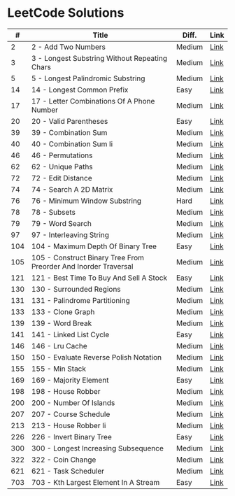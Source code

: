 # LeetCode Solutions

| # | Title | Diff. | Link |
|---|-------|-------|------|
| 2 | 2 - Add Two Numbers | Medium | [Link](https://leetcode.com/problems/add-two-numbers/description/) |
| 3 | 3 - Longest Substring Without Repeating Chars | Medium | [Link](https://leetcode.com/problems/longest-substring-without-repeating-characters/description/) |
| 5 | 5 - Longest Palindromic Substring | Medium | [Link](https://leetcode.com/problems/longest-palindromic-substring/description/) |
| 14 | 14 - Longest Common Prefix | Easy | [Link](https://leetcode.com/problems/longest-common-prefix/) |
| 17 | 17 - Letter Combinations Of A Phone Number | Medium | [Link](https://leetcode.com/problems/letter-combinations-of-a-phone-number/description/) |
| 20 | 20 - Valid Parentheses | Easy | [Link](https://leetcode.com/problems/valid-parentheses/description/) |
| 39 | 39 - Combination Sum | Medium | [Link](https://leetcode.com/problems/combination-sum/) |
| 40 | 40 - Combination Sum Ii | Medium | [Link](https://leetcode.com/problems/combination-sum-ii/) |
| 46 | 46 - Permutations | Medium | [Link](https://leetcode.com/problems/permutations/description/) |
| 62 | 62 - Unique Paths | Medium | [Link](https://leetcode.com/problems/unique-paths/) |
| 72 | 72 - Edit Distance | Medium | [Link](https://leetcode.com/problems/edit-distance/) |
| 74 | 74 - Search A 2D Matrix | Medium | [Link](https://leetcode.com/problems/search-a-2d-matrix/description/) |
| 76 | 76 - Minimum Window Substring | Hard | [Link](https://leetcode.com/problems/minimum-window-substring/description/) |
| 78 | 78 - Subsets | Medium | [Link](https://leetcode.com/problems/subsets/description/) |
| 79 | 79 - Word Search | Medium | [Link](https://leetcode.com/problems/word-search/description/) |
| 97 | 97 - Interleaving String | Medium | [Link](https://leetcode.com/problems/interleaving-string/) |
| 104 | 104 - Maximum Depth Of Binary Tree | Easy | [Link](https://leetcode.com/problems/maximum-depth-of-binary-tree/description/) |
| 105 | 105 - Construct Binary Tree From Preorder And Inorder Traversal | Medium | [Link](https://leetcode.com/problems/construct-binary-tree-from-preorder-and-inorder-traversal/description/) |
| 121 | 121 - Best Time To Buy And Sell A Stock | Easy | [Link](https://leetcode.com/problems/best-time-to-buy-and-sell-stock/description/) |
| 130 | 130 - Surrounded Regions | Medium | [Link](https://leetcode.com/problems/surrounded-regions/description/) |
| 131 | 131 - Palindrome Partitioning | Medium | [Link](https://leetcode.com/problems/palindrome-partitioning/) |
| 133 | 133 - Clone Graph | Medium | [Link](https://leetcode.com/problems/clone-graph/description/) |
| 139 | 139 - Word Break | Medium | [Link](https://leetcode.com/problems/word-break/description/) |
| 141 | 141 - Linked List Cycle | Easy | [Link](https://leetcode.com/problems/linked-list-cycle/description/) |
| 146 | 146 - Lru Cache | Medium | [Link](https://leetcode.com/problems/lru-cache/) |
| 150 | 150 - Evaluate Reverse Polish Notation | Medium | [Link](https://leetcode.com/problems/evaluate-reverse-polish-notation/description/) |
| 155 | 155 - Min Stack | Medium | [Link](https://leetcode.com/problems/min-stack/description/) |
| 169 | 169 - Majority Element | Easy | [Link](https://leetcode.com/problems/majority-element/description/) |
| 198 | 198 - House Robber | Medium | [Link](https://leetcode.com/problems/house-robber/) |
| 200 | 200 - Number Of Islands | Medium | [Link](https://leetcode.com/problems/number-of-islands/description/) |
| 207 | 207 - Course Schedule | Medium | [Link](https://leetcode.com/problems/course-schedule/description/) |
| 213 | 213 - House Robber Ii | Medium | [Link](https://leetcode.com/problems/house-robber-ii/) |
| 226 | 226 - Invert Binary Tree | Easy | [Link](https://leetcode.com/problems/invert-binary-tree/description/) |
| 300 | 300 - Longest Increasing Subsequence | Medium | [Link](https://leetcode.com/problems/longest-increasing-subsequence/) |
| 322 | 322 - Coin Change | Medium | [Link](https://leetcode.com/problems/coin-change/) |
| 621 | 621 - Task Scheduler | Medium | [Link](https://leetcode.com/problems/task-scheduler/description/) |
| 703 | 703 - Kth Largest Element In A Stream | Easy | [Link](https://leetcode.com/problems/kth-largest-element-in-a-stream/description/) |